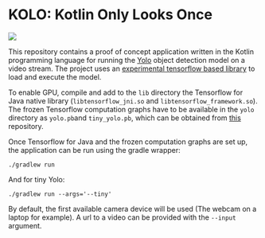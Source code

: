 # KOLO: Kotlin Only Looks Once

![](demo.gif)

This repository contains a proof of concept application
written in the Kotlin programming language for running the [Yolo](https://pjreddie.com/darknet/yolo/)
object detection model on a video stream. The project uses an 
[experimental tensorflow based library](https://github.com/TomasVolker/komputo)
 to load and execute the model.

To enable GPU, compile and add to the `lib` directory 
the Tensorflow for Java native library 
(`libtensorflow_jni.so` and `libtensorflow_framework.so`).
The frozen Tensorflow computation graphs have to be available in
 the `yolo` directory as `yolo.pb`and `tiny_yolo.pb`, 
 which can be obtained from 
[this](https://github.com/mystic123/tensorflow-yolo-v3) 
repository.

Once Tensorflow for Java and the frozen computation graphs
are set up, the application can be run using the gradle wrapper:

```
./gradlew run
```
And for tiny Yolo:
```
./gradlew run --args='--tiny'
```

By default, the first available camera device will be used 
(The webcam on a laptop for example). A url to a video
can be provided with the `--input` argument.